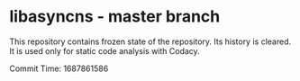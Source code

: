 # libasyncns - master branch

This repository contains frozen state of the repository.
Its history is cleared. It is used only for static code
analysis with Codacy.

Commit Time: 1687861586